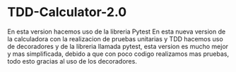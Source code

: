 # TDD-Calculator-2.0
En esta version hacemos uso de la libreria Pytest
En esta nueva version de la calculadora con la realizacion de pruebas unitarias y TDD hacemos uso de decoradores y de la libreria llamada pytest, esta version es mucho mejor y mas simplificada, debido a que con poco codigo realizamos mas pruebas, todo esto gracias al uso de los decoradores.
